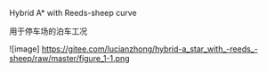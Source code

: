 Hybrid A* with Reeds-sheep curve
 

用于停车场的泊车工况

![image] https://gitee.com/lucianzhong/hybrid-a_star_with_-reeds_-sheep/raw/master/figure_1-1.png
